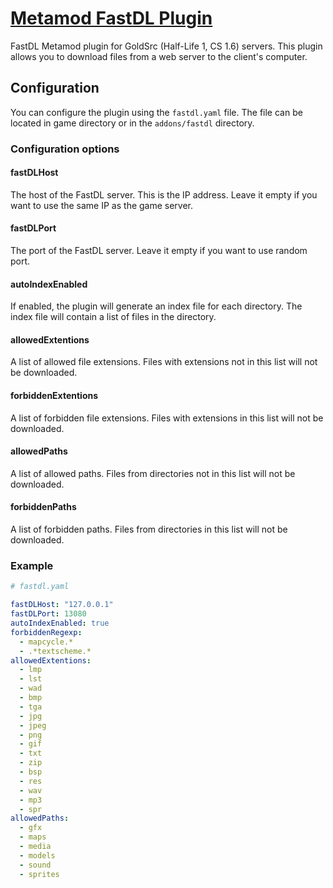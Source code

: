 # [Metamod FastDL Plugin](https://github.com/et-nik/fastdl-mm)

FastDL Metamod plugin for GoldSrc (Half-Life 1, CS 1.6) servers. 
This plugin allows you to download files from a web server to the client's computer.

## Configuration

You can configure the plugin using the `fastdl.yaml` file. The file can be located in game directory or in the `addons/fastdl` directory.

### Configuration options

#### fastDLHost

The host of the FastDL server. This is the IP address. Leave it empty if you want to use the same IP as the game server.

#### fastDLPort

The port of the FastDL server. Leave it empty if you want to use random port.

#### autoIndexEnabled

If enabled, the plugin will generate an index file for each directory. The index file will contain a list of files in the directory.

#### allowedExtentions

A list of allowed file extensions. Files with extensions not in this list will not be downloaded.

#### forbiddenExtentions

A list of forbidden file extensions. Files with extensions in this list will not be downloaded.

#### allowedPaths

A list of allowed paths. Files from directories not in this list will not be downloaded.

#### forbiddenPaths

A list of forbidden paths. Files from directories in this list will not be downloaded.

### Example

```yaml
# fastdl.yaml

fastDLHost: "127.0.0.1"
fastDLPort: 13080
autoIndexEnabled: true
forbiddenRegexp:
  - mapcycle.*
  - .*textscheme.*
allowedExtentions:
  - lmp
  - lst
  - wad
  - bmp
  - tga
  - jpg
  - jpeg
  - png
  - gif
  - txt
  - zip
  - bsp
  - res
  - wav
  - mp3
  - spr
allowedPaths:
  - gfx
  - maps
  - media
  - models
  - sound
  - sprites
```